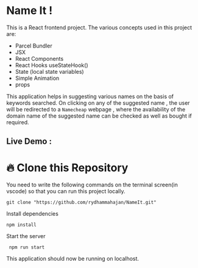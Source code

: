 
# Name It !


This is a React frontend project. The various concepts used in this project are:
- Parcel Bundler
- JSX 
- React Components
- React Hooks useStateHook() 
- State (local state variables)
- Simple Animation
- props

This application helps in suggesting various names on the basis of keywords searched. On clicking on any of the suggested name , the user will be redirected to a `Namecheap` webpage , where the availability of the domain name of the suggested name can be checked as well as bought if required.

## Live Demo : 


# 🔥 Clone this Repository

You need to write the following commands on the terminal screen(in vscode) so that you can run this project locally.

 ` git clone "https://github.com/rydhammahajan/NameIt.git" `

 
Install dependencies

  `npm install`

Start the server

 ` npm run start`

This application should now be running on localhost.
